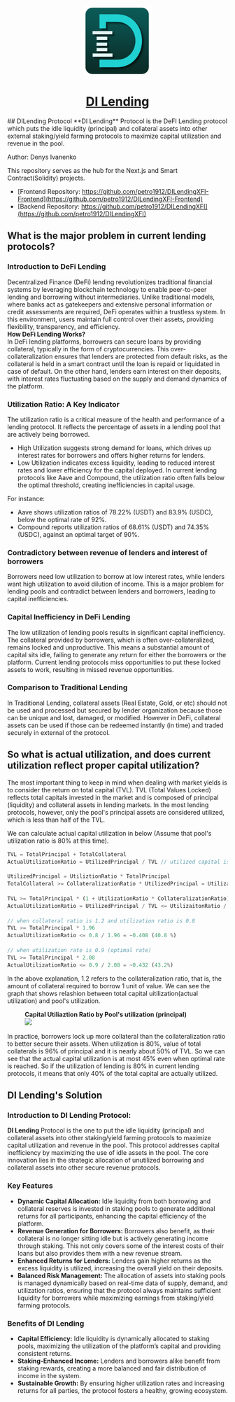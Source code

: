 <div align="center">
    <a href="https://dilending.portfolio-as.com">
        <img alt="logo" src="https://github.com/petro1912/DILendingXFI-Frontend/blob/main/public/images/logo.png?raw=true" style="width: 160px;">
    </a>
    <h1 style="border-bottom: none">
        <b><a href="https://dilending.portfolio-as.com">DI Lending</a></b><br />
    </h1>
</div>
## DILending Protocol
**DI Lending** Protocol is the DeFI Lending protocol which puts the idle liquidity (principal) and collateral assets into other external staking/yield farming protocols to maximize capital utilization and revenue in the pool.

Author: Denys Ivanenko

This repository serves as the hub for the Next.js and Smart Contract(Solidity) projects.

- [Frontend Repository: https://github.com/petro1912/DILendingXFI-Frontend](https://github.com/petro1912/DILendingXFI-Frontend) 
- [Backend Repository: https://github.com/petro1912/DILendingXFI](https://github.com/petro1912/DILendingXFI)

## What is the major problem in current lending protocols?
### Introduction to DeFi Lending
Decentralized Finance (DeFi) lending revolutionizes traditional financial systems by leveraging blockchain technology to enable peer-to-peer lending and borrowing without intermediaries. Unlike traditional models, where banks act as gatekeepers and extensive personal information or credit assessments are required, DeFi operates within a trustless system. In this environment, users maintain full control over their assets, providing flexibility, transparency, and efficiency.
<br/>**How DeFi Lending Works?** <br/>
In DeFi lending platforms, borrowers can secure loans by providing collateral, typically in the form of cryptocurrencies. This over-collateralization ensures that lenders are protected from default risks, as the collateral is held in a smart contract until the loan is repaid or liquidated in case of default. On the other hand, lenders earn interest on their deposits, with interest rates fluctuating based on the supply and demand dynamics of the platform.
### Utilization Ratio: A Key Indicator
The utilization ratio is a critical measure of the health and performance of a lending protocol. It reflects the percentage of assets in a lending pool that are actively being borrowed.
- High Utilization suggests strong demand for loans, which drives up interest rates for borrowers and offers higher returns for lenders.
- Low Utilization indicates excess liquidity, leading to reduced interest rates and lower efficiency for the capital deployed.
In current lending protocols like Aave and Compound, the utilization ratio often falls below the optimal threshold, creating inefficiencies in capital usage.

For instance:
- Aave shows utilization ratios of 78.22% (USDT) and 83.9% (USDC), below the optimal rate of 92%.
- Compound reports utilization ratios of 68.61% (USDT) and 74.35% (USDC), against an optimal target of 90%.

### Contradictory between revenue of lenders and interest of borrowers
Borrowers need low utilization to borrow at low interest rates, while lenders want high utilization to avoid dilution of income. This is a major problem for lending pools and contradict between lenders and borrowers, leading to capital inefficiencies.

### Capital Inefficiency in DeFi Lending
The low utilization of lending pools results in significant capital inefficiency. The collateral provided by borrowers, which is often over-collateralized, remains locked and unproductive. This means a substantial amount of capital sits idle, failing to generate any return for either the borrowers or the platform. Current lending protocols miss opportunities to put these locked assets to work, resulting in missed revenue opportunities.

### Comparison to Traditional Lending
In Traditional Lending, collateral assets (Real Estate, Gold, or etc) should not be used and processed but secured by lender organization because those can be unique and lost, damaged, or modified.
However in DeFi, collateral assets can be used if those can be redeemed instantly (in time) and traded securely in external of the protocol.

## So what is actual utilization, and does current utilization reflect proper capital utilization?
The most important thing to keep in mind when dealing with market yields is to consider the return on total capital (TVL).
TVL (Total Values Locked) reflects total capitals invested in the market and is composed of principal (liquidity) and collateral assets in lending markets.
In the most lending protocols, however, only the pool's principal assets are considered utilized, which is less than half of the TVL.

We can calculate actual capital utilization in below (Assume that pool's utilization ratio is 80% at this time).
```javascript
TVL = TotalPrincipal + TotalCollateral
ActualUtilizationRatio = UtilizedPrincipal / TVL // utilized capital is only principal

UtilizedPrincipal = UtiliztionRatio * TotalPrincipal
TotalCollateral >= CollateralizationRatio * UtilizedPrincipal = UtilizationRatio * CollateralRatio * TotalPrincipal

TVL >= TotalPrincipal * (1 + UtilizationRatio * CollateralizationRatio)
ActualUtilizationRatio = UtilizedPrincipal / TVL <= UtilizaitonRatio / (1 + UtilizationRatio * CollateralizationRatio)

// when collateral ratio is 1.2 and utilization ratio is 0.8 
TVL >= TotalPrincipal * 1.96
ActualUtilizationRatio <= 0.8 / 1.96 = ~0.408 (40.8 %)

// when utilization rate is 0.9 (optimal rate)
TVL >= TotalPrincipal * 2.08
ActualUtilizationRatio <= 0.9 / 2.08 = ~0.432 (43.2%)
```

In the above explanation, 1.2 refers to the collateralization ratio, that is, the amount of collateral required to borrow 1 unit of value.
We can see the graph that shows relashion between total capital uitilization(actual utilization) and pool's utilization.
<figure>
    <figcaption style="font-weight: bold">Capital Utiliaztion Ratio by Pool's utilization (principal) </figcaption>
    <img src='./utilizaion-graph.png' />    
</figure>


In practice, borrowers lock up more collateral than the collateralization ratio to better secure their assets. 
When utilization is 80%, value of total collaterals is 96% of principal and it is nearly about 50% of TVL. 
So we can see that the actual capital utilization is at most 45% even when optimal rate is reached. 
So if the utilization of lending is 80% in current lending protocols, it means that only 40% of the total capital are actually utilized.

## DI Lending's Solution

### Introduction to DI Lending Protocol:
**DI Lending** Protocol is the one to put the idle liquidity (principal) and collateral assets into other staking/yield farming protocols to maximize capital utilization and revenue in the pool.
This protocol addresses capital inefficiency by maximizing the use of idle assets in the pool. The core innovation lies in the strategic allocation of unutilized borrowing and collateral assets into other secure revenue protocols.

### Key Features
- **Dynamic Capital Allocation:** Idle liquidity from both borrowing and collateral reserves is invested in staking pools to generate additional returns for all participants, enhancing the capital efficiency of the platform.
- **Revenue Generation for Borrowers:** Borrowers also benefit, as their collateral is no longer sitting idle but is actively generating income through staking. This not only covers some of the interest costs of their loans but also provides them with a new revenue stream.
- **Enhanced Returns for Lenders:** Lenders gain higher returns as the excess liquidity is utilized, increasing the overall yield on their deposits.
- **Balanced Risk Management:** The allocation of assets into staking pools is managed dynamically based on real-time data of supply, demand, and utilization ratios, ensuring that the protocol always maintains sufficient liquidity for borrowers while maximizing earnings from staking/yield farming protocols.

### Benefits of DI Lending
- **Capital Efficiency:** Idle liquidity is dynamically allocated to staking pools, maximizing the utilization of the platform’s capital and providing consistent returns.
- **Staking-Enhanced Income:** Lenders and borrowers alike benefit from staking rewards, creating a more balanced and fair distribution of income in the system.
- **Sustainable Growth:** By ensuring higher utilization rates and increasing returns for all parties, the protocol fosters a healthy, growing ecosystem.

